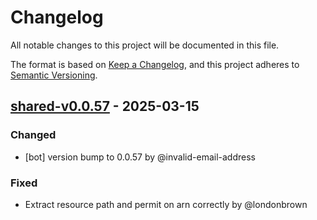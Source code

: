 # Changelog

All notable changes to this project will be documented in this file.

The format is based on [Keep a Changelog](https://keepachangelog.com/en/1.0.0/),
and this project adheres to [Semantic Versioning](https://semver.org/spec/v2.0.0.html).

## [shared-v0.0.57] - 2025-03-15

### Changed
- [bot] version bump to 0.0.57 by @invalid-email-address

### Fixed
- Extract resource path and permit on arn correctly by @londonbrown

[shared-v0.0.57]: https://github.com/londonbrown/blog-lambdas/compare/v0.0.56..shared-v0.0.57

<!-- generated by git-cliff -->
